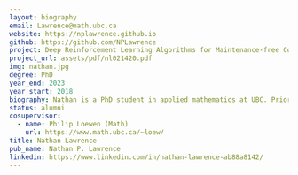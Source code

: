 ```yaml
---
layout: biography
email: Lawrence@math.ubc.ca
website: https://nplawrence.github.io
github: https://github.com/NPLawrence
project: Deep Reinforcement Learning Algorithms for Maintenance-free Control in Industrial Applications
project_url: assets/pdf/nl021420.pdf
img: nathan.jpg
degree: PhD
year_end: 2023
year_start: 2018
biography: Nathan is a PhD student in applied mathematics at UBC. Prior to moving to Vancouver, he earned his Bachelor's and Master's degrees in mathematics at Portland State University. He is interested in the interplay between reinforcement learning and control. More specifically, his work aims to develop actionable methods based on deep reinforcement learning for maintenance-free PID control and MPC of industrial processes. Outside of research, he enjoys boardgames and ice skating.
status: alumni
cosupervisor: 
  - name: Philip Loewen (Math)
    url: https://www.math.ubc.ca/~loew/
title: Nathan Lawrence
pub_name: Nathan P. Lawrence
linkedin: https://www.linkedin.com/in/nathan-lawrence-ab88a8142/
---
```


